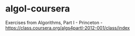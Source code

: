 algoI-coursera
==============

Exercises from Algorithms, Part I - Princeton - https://class.coursera.org/algs4partI-2012-001/class/index